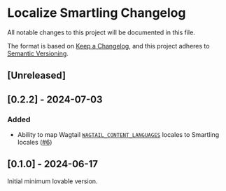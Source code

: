 # Localize Smartling Changelog

All notable changes to this project will be documented in this file.

The format is based on [Keep a Changelog](https://keepachangelog.com/en/1.0.0/),
and this project adheres to [Semantic Versioning](https://semver.org/spec/v2.0.0.html).

## [Unreleased]

## [0.2.2] - 2024-07-03

### Added

- Ability to map Wagtail [`WAGTAIL_CONTENT_LANGUAGES`](https://docs.wagtail.org/en/stable/reference/settings.html#wagtail-content-languages) locales to Smartling locales ([#6](https://github.com/mozilla/wagtail-localize-smartling/pull/6))

## [0.1.0] - 2024-06-17

Initial minimum lovable version.

<!-- TEMPLATE - keep below to copy for new releases -->
<!--


## [x.y.z] - YYYY-MM-DD

### Added

- ...

### Changed

- ...

### Removed

- ...

-->
